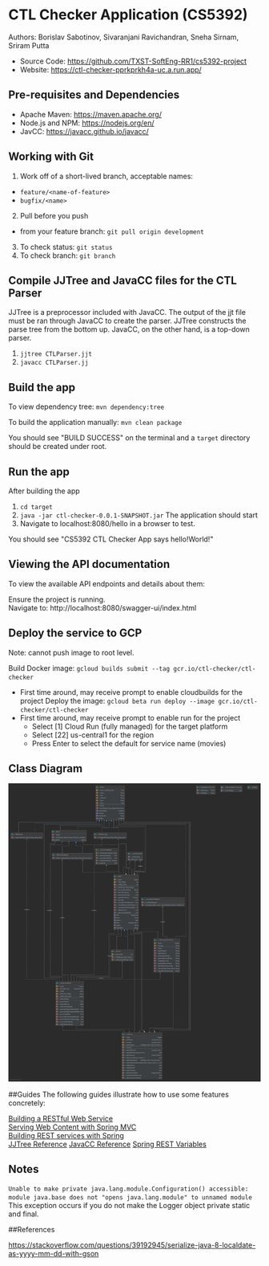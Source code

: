# CTL Checker Application (CS5392) 

Authors: Borislav Sabotinov, Sivaranjani Ravichandran, Sneha Sirnam, Sriram Putta    
- Source Code: https://github.com/TXST-SoftEng-RR1/cs5392-project
- Website: https://ctl-checker-pprkprkh4a-uc.a.run.app/

## Pre-requisites and Dependencies

- Apache Maven: https://maven.apache.org/     
- Node.js and NPM: https://nodejs.org/en/    
- JavCC: https://javacc.github.io/javacc/

## Working with Git

1. Work off of a short-lived branch, acceptable names: 
- `feature/<name-of-feature>`
- `bugfix/<name>`
2. Pull before you push
- from your feature branch: 
`git pull origin development`
3. To check status: `git status`
4. To check branch: `git branch`

## Compile JJTree and JavaCC files for the CTL Parser

JJTree is a preprocessor included with JavaCC. 
The output of the jjt file must be ran through JavaCC to create the parser. 
JJTree constructs the parse tree from the bottom up. 
JavaCC, on the other hand, is a top-down parser. 

1. `jjtree CTLParser.jjt`
2. `javacc CTLParser.jj`

## Build the app

To view dependency tree: 
`mvn dependency:tree`

To build the application manually: 
`mvn clean package`    

You should see "BUILD SUCCESS" on the terminal and a `target` directory should be created under root.

## Run the app

After building the app 

1. `cd target`
2. `java -jar ctl-checker-0.0.1-SNAPSHOT.jar`
   The application should start
3. Navigate to localhost:8080/hello in a browser to test. 

You should see "CS5392 CTL Checker App says hello!World!"

## Viewing the API documentation
To view the available API endpoints and details about them:

Ensure the project is running.    
Navigate to: http://localhost:8080/swagger-ui/index.html

## Deploy the service to GCP
Note: cannot push image to root level. 

Build Docker image: `gcloud builds submit --tag gcr.io/ctl-checker/ctl-checker`   
- First time around, may receive prompt to enable cloudbuilds for the project
Deploy the image: `gcloud beta run deploy --image gcr.io/ctl-checker/ctl-checker`    
- First time around, may receive prompt to enable run for the project
  - Select [1] Cloud Run (fully managed) for the target platform
  - Select [22] us-central1 for the region
  - Press Enter to select the default for service name (movies)

## Class Diagram

![](src/main/resources/static/img/LibraryUML.png)

##Guides
The following guides illustrate how to use some features concretely:

[Building a RESTful Web Service](https://spring.io/guides/gs/rest-service/)    
[Serving Web Content with Spring MVC](https://spring.io/guides/gs/serving-web-content/)    
[Building REST services with Spring](https://spring.io/guides/tutorials/bookmarks/)    
[JJTree Reference](https://www.cs.purdue.edu/homes/hosking/javacc/doc/JJTree.html)
[JavaCC Reference](https://javacc.github.io/javacc/tutorials/examples.html#javacc-instructions)
[Spring REST Variables](https://stackoverflow.com/questions/55949044/global-variables-in-controller-class-are-overridden-with-latest-session-opened)

## Notes

`Unable to make private java.lang.module.Configuration() accessible: module java.base does not "opens java.lang.module" to unnamed module`
This exception occurs if you do not make the Logger object private static and final.  

##References

https://stackoverflow.com/questions/39192945/serialize-java-8-localdate-as-yyyy-mm-dd-with-gson

